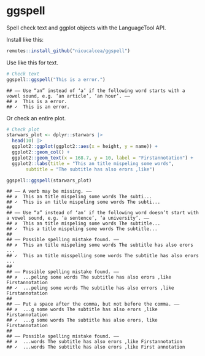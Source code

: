 ggspell
================

Spell check text and ggplot objects with the LanguageTool API.

Install like this:

``` r
remotes::install_github("nicucalcea/ggspell")
```

Use like this for text.

``` r
# Check text
ggspell::ggspell("This is a error.")
```

    ## —— Use “an” instead of ‘a’ if the following word starts with a vowel sound, e.g. ‘an article’, ‘an hour’. ——
    ## ✗  This is a error.
    ## ✓  This is an error.

Or check an entire plot.

``` r
# Check plot
starwars_plot <- dplyr::starwars |>
  head(10) |>
  ggplot2::ggplot(ggplot2::aes(x = height, y = name)) +
  ggplot2::geom_col() +
  ggplot2::geom_text(x = 168.7, y = 10, label = "Firstannotation") +
  ggplot2::labs(title = "This an title mispeling some words",
       subtitle = "The subtitle has also erors ,like")

ggspell::ggspell(starwars_plot)
```

    ## —— A verb may be missing. ——
    ## ✗  This an title mispeling some words The subti...
    ## ✓  This is an title mispeling some words The subti...
    ## 
    ## —— Use “a” instead of ‘an’ if the following word doesn’t start with a vowel sound, e.g. ‘a sentence’, ‘a university’. ——
    ## ✗  This an title mispeling some words The subtitle...
    ## ✓  This a title mispeling some words The subtitle...
    ## 
    ## —— Possible spelling mistake found. ——
    ## ✗  This an title mispeling some words The subtitle has also erors ...
    ## ✓  This an title misspelling some words The subtitle has also erors ...
    ## 
    ## —— Possible spelling mistake found. ——
    ## ✗  ...peling some words The subtitle has also erors ,like Firstannotation
    ## ✓  ...peling some words The subtitle has also errors ,like Firstannotation
    ## 
    ## —— Put a space after the comma, but not before the comma. ——
    ## ✗  ...g some words The subtitle has also erors ,like Firstannotation
    ## ✓  ...g some words The subtitle has also erors, like Firstannotation
    ## 
    ## —— Possible spelling mistake found. ——
    ## ✗  ...words The subtitle has also erors ,like Firstannotation
    ## ✓  ...words The subtitle has also erors ,like First annotation
